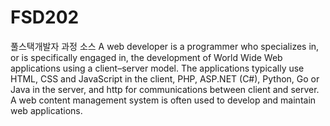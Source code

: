 # FSD202
풀스택개발자 과정 소스
A web developer is a programmer who specializes in, or is specifically engaged in, the development of World Wide Web applications using a client–server model. The applications typically use HTML, CSS and JavaScript in the client, PHP, ASP.NET (C#), Python, Go or Java in the server, and http for communications between client and server. A web content management system is often used to develop and maintain web applications.
